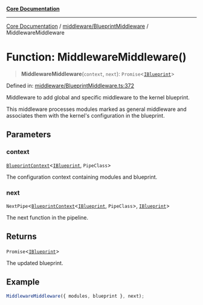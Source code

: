 [**Core Documentation**](../../../README.md)

***

[Core Documentation](../../../README.md) / [middleware/BlueprintMiddleware](../README.md) / MiddlewareMiddleware

# Function: MiddlewareMiddleware()

> **MiddlewareMiddleware**(`context`, `next`): `Promise`\<[`IBlueprint`](../../../declarations/type-aliases/IBlueprint.md)\>

Defined in: [middleware/BlueprintMiddleware.ts:372](https://github.com/stonemjs/core/blob/b1f29857c7f1e529739f22d486494bed3b22d2c6/src/middleware/BlueprintMiddleware.ts#L372)

Middleware to add global and specific middleware to the kernel blueprint.

This middleware processes modules marked as general middleware and associates them with the
kernel's configuration in the blueprint.

## Parameters

### context

[`BlueprintContext`](../../../declarations/interfaces/BlueprintContext.md)\<[`IBlueprint`](../../../declarations/type-aliases/IBlueprint.md), `PipeClass`\>

The configuration context containing modules and blueprint.

### next

`NextPipe`\<[`BlueprintContext`](../../../declarations/interfaces/BlueprintContext.md)\<[`IBlueprint`](../../../declarations/type-aliases/IBlueprint.md), `PipeClass`\>, [`IBlueprint`](../../../declarations/type-aliases/IBlueprint.md)\>

The next function in the pipeline.

## Returns

`Promise`\<[`IBlueprint`](../../../declarations/type-aliases/IBlueprint.md)\>

The updated blueprint.

## Example

```typescript
MiddlewareMiddleware({ modules, blueprint }, next);
```
